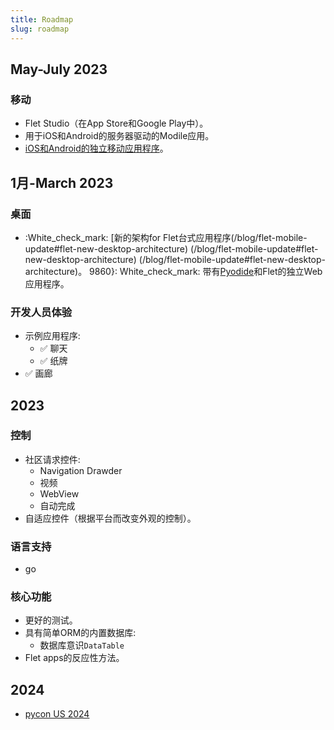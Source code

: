 ```yaml
---
title: Roadmap
slug: roadmap
---
```


 ## May-July 2023 

### 移动

*  Flet Studio（在App Store和Google Play中）。
* 用于iOS和Android的服务器驱动的Modile应用。
* [iOS和Android的独立移动应用程序](/blog/flet-mobile-update#flet-mobile-architecture)。

##  1月-March 2023 

### 桌面

* :White_check_mark: [新的架构for Flet台式应用程序(/blog/flet-mobile-update#flet-new-desktop-architecture) (/blog/flet-mobile-update#flet-new-desktop-architecture) (/blog/flet-mobile-update#flet-new-desktop-architecture)。 9860}: White_check_mark: 带有[Pyodide](https://pyodide.org/en/stable/)和Flet的独立Web应用程序。

### 开发人员体验

* 示例应用程序: 
     * :white_check_mark: 聊天
     * :white_check_mark: 纸牌
* :white_check_mark: 画廊

##  2023 

### 控制

* 社区请求控件: 
   * Navigation Drawder
   * 视频
   * WebView
   * 自动完成
* 自适应控件（根据平台而改变外观的控制）。

### 语言支持

*  go 

### 核心功能

* 更好的测试。
* 具有简单ORM的内置数据库: 
   * 数据库意识`DataTable`
* Flet apps的反应性方法。

##  2024 

*  [pycon US 2024](https://pycon.blogspot.com/2021/05/pycon-us-2024-and-2025-announcement.html)